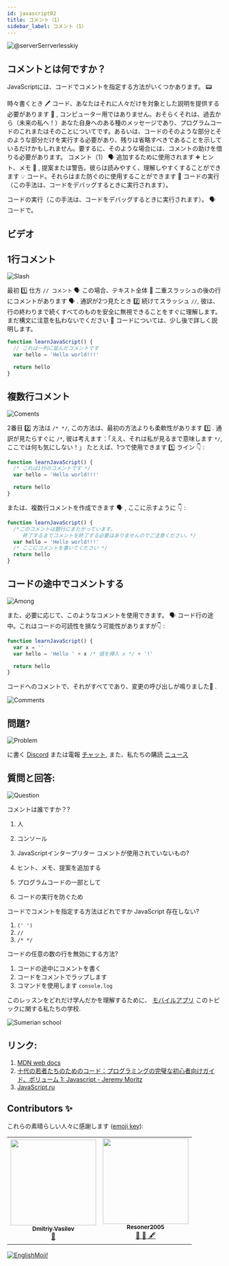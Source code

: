```yaml
---
id: javascript02
title: コメント（1）
sidebar_label: コメント（1）
---
```


![@serverSerrverlesskiy](/img/javascript/headers/02.jpg)

## コメントとは何ですか？

JavaScriptには、コードでコメントを指定する方法がいくつかあります。 📟

時々書くとき 🖊️ コード、あなたはそれに人々だけを対象とした説明を提供する必要があります 👨 , コンピューター用ではありません。おそらくそれは、過去から（未来の私へ！）あなた自身へのある種のメッセージであり、プログラムコードのこれまたはそのことについてです。あるいは、コードのそのような部分とそのような部分だけを実行する必要があり、残りは省略すべきであることを示しているだけかもしれません。要するに、そのような場合には、コメントの助けを借りる必要があります。
コメント（1） 🗣️ 追加するために使用されます ➕ ヒント、メモ 🔖 , 提案または警告。彼らは読みやすく、理解しやすくすることができます 💡 コード。それらはまた防ぐのに使用することができます 🛑 コードの実行（この手法は、コードをデバッグするときに実行されます）。

コードの実行（この手法は、コードをデバッグするときに実行されます）。 🗣️ コードで。
## ビデオ

<YouTube videoId="zCvKMw5QHRw" />

## 1行コメント

![Slash](https://media.giphy.com/media/bKXMS0NjXoyaY/giphy.gif)

最初 1️⃣ 仕方 `// コメント` 🗣️ この場合、テキスト全体 📜 二重スラッシュの後の行にコメントがあります 🗣️ . 通訳が2つ見たとき 2️⃣ 続けてスラッシュ `//`, 彼は、行の終わりまで続くすべてのものを安全に無視できることをすぐに理解します。まだ構文に注意を払わないでください 📖 コードについては、少し後で詳しく説明します。

```jsx live
function learnJavaScript() {
  // これは一列に並んだコメントです
  var hello = 'Hello world!!!'

  return hello
}
```

## 複数行コメント

![Coments](https://media.giphy.com/media/UevalSWg5twQeqpc8Q/giphy.gif)

2番目 2️⃣ 方法は `/* */`, この方法は、最初の方法よりも柔軟性があります 1️⃣ . 通訳が見たらすぐに `/*`, 彼は考えます：「ええ、それは私が見るまで意味します `*/`, ここでは何も気にしない！」
たとえば、1つで使用できます 1️⃣ ライン 👇 :

```jsx live
function learnJavaScript() {
  /* これは1行のコメントです */
  var hello = 'Hello world!!!'

  return hello
}
```

または、複数行コメントを作成できます 🗣️ , ここに示すように 👇 :

```jsx live
function learnJavaScript() {
  /*このコメントは数行にまたがっています。
     終了するまでコメントを終了する必要はありませんのでご注意ください。*/
  var hello = 'Hello world!!!'
  /* ここにコメントを書いてください */
  return hello
}
```

## コードの途中でコメントする

![Among](https://media.giphy.com/media/fnjIiBNo38IHS/giphy.gif)

また、必要に応じて、このようなコメントを使用できます。 🗣️ コード行の途中。これはコードの可読性を損なう可能性がありますが👇 :

```jsx live
function learnJavaScript() {
  var x = ''
  var hello = 'Hello ' + x /* 値を挿入 x */ + '!'

  return hello
}
```

コードへのコメントで、それがすべてであり、変更の呼び出しが鳴りました🔔 .

![Comments](https://media.giphy.com/media/SvuRLwWT0EoeErwPvB/giphy.gif)

## 問題?

![Problem](https://media.giphy.com/media/xTiTnGeUsWOEwsGoG4/giphy.gif)

に書く [Discord](https://discord.gg/6GDAfXn) または電報 [チャット](https://t.me/jscampapp), また、私たちの購読 [ニュース](https://t.me/javascriptapp)

## 質問と回答:

![Question](https://media.giphy.com/media/l0HlRnAWXxn0MhKLK/giphy.gif)

コメントは誰ですか？?

1. 人
2. コンソール
3. JavaScriptインタープリター
コメントが使用されていないもの?

1. ヒント、メモ、提案を追加する
2. プログラムコードの一部として
3. コードの実行を防ぐため

コードでコメントを指定する方法はどれですか JavaScript 存在しない?

1. `(' ')`
2. `//`
3. `/* */`

コードの任意の数の行を無効にする方法?

1. コードの途中にコメントを書く
2. コードをコメントでラップします
3. コマンドを使用します `console.log`

このレッスンをどれだけ学んだかを理解するために、 [モバイルアプリ](http://onelink.to/njhc95) このトピックに関する私たちの学校.

![Sumerian school](/img/app.jpg)

## リンク:

1. [MDN web docs](https://developer.mozilla.org/ru/docs/Web/JavaScript/Reference/Lexical_grammar)
2. [十代の若者たちのためのコード：プログラミングの完璧な初心者向けガイド、ボリューム 1: Javascript - Jeremy Moritz ](https://www.amazon.com/Code-Teens-Beginners-Programming-Javascript-ebook/dp/B07FCTLVPC)
3. [JavaScript.ru](https://learn.javascript.ru/types)

## Contributors ✨

これらの素晴らしい人々に感謝します ([emoji key](https://allcontributors.org/docs/en/emoji-key)):

<table>
  <tr>
    <td align="center"><a href="https://fullstackserverless.github.io/"><img src="https://avatars0.githubusercontent.com/u/6774813?v=4?s=200" width="200px;" alt=""/><br /><sub><b>Dmitriy Vasilev</b></sub></a><br /> <a href="https://github.com/gHashTag/react-native-village/commits?author=gHashTag" title="Documentation">📖</a></td>
    <td align="center"><a href="https://github.com/Resoner2005"><img src="https://avatars1.githubusercontent.com/u/75675814?v=4?s=200" width="200px;" alt=""/><br /><sub><b>Resoner2005</b></sub></a><br /><a href="https://github.com/gHashTag/react-native-village/issues?q=author%3AResoner2005" title="Bug reports">🐛 🎨 🖋</a></td>
  </tr>
  
</table>

[![EnglishMoji!](/img/logo/englishmoji.png)](https://apps.apple.com/kz/app/englishmoji/id6450254885)
